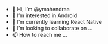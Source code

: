 - 👋 Hi, I’m @ymahendraa
- 👀 I’m interested in Android
- 🌱 I’m currently learning React Native
- 💞️ I’m looking to collaborate on ...
- 📫 How to reach me ...

<!---
ymahendraa/ymahendraa is a ✨ special ✨ repository because its `README.md` (this file) appears on your GitHub profile.
You can click the Preview link to take a look at your changes.
--->

